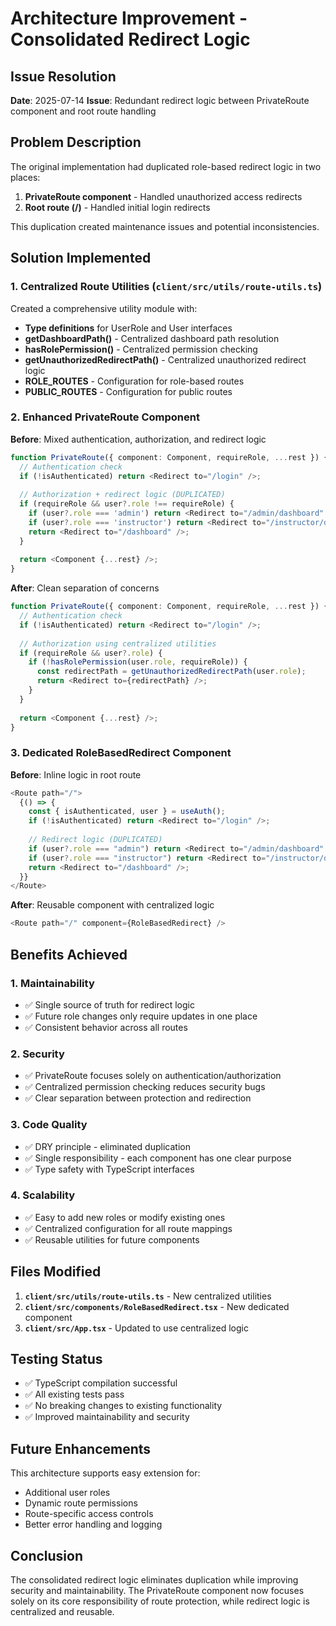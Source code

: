 # Architecture Improvement - Consolidated Redirect Logic

## Issue Resolution
**Date**: 2025-07-14
**Issue**: Redundant redirect logic between PrivateRoute component and root route handling

## Problem Description
The original implementation had duplicated role-based redirect logic in two places:
1. **PrivateRoute component** - Handled unauthorized access redirects
2. **Root route (/)** - Handled initial login redirects

This duplication created maintenance issues and potential inconsistencies.

## Solution Implemented

### 1. Centralized Route Utilities (`client/src/utils/route-utils.ts`)
Created a comprehensive utility module with:
- **Type definitions** for UserRole and User interfaces
- **getDashboardPath()** - Centralized dashboard path resolution
- **hasRolePermission()** - Centralized permission checking
- **getUnauthorizedRedirectPath()** - Centralized unauthorized redirect logic
- **ROLE_ROUTES** - Configuration for role-based routes
- **PUBLIC_ROUTES** - Configuration for public routes

### 2. Enhanced PrivateRoute Component
**Before**: Mixed authentication, authorization, and redirect logic
```typescript
function PrivateRoute({ component: Component, requireRole, ...rest }) {
  // Authentication check
  if (!isAuthenticated) return <Redirect to="/login" />;
  
  // Authorization + redirect logic (DUPLICATED)
  if (requireRole && user?.role !== requireRole) {
    if (user?.role === 'admin') return <Redirect to="/admin/dashboard" />;
    if (user?.role === 'instructor') return <Redirect to="/instructor/dashboard" />;
    return <Redirect to="/dashboard" />;
  }
  
  return <Component {...rest} />;
}
```

**After**: Clean separation of concerns
```typescript
function PrivateRoute({ component: Component, requireRole, ...rest }) {
  // Authentication check
  if (!isAuthenticated) return <Redirect to="/login" />;
  
  // Authorization using centralized utilities
  if (requireRole && user?.role) {
    if (!hasRolePermission(user.role, requireRole)) {
      const redirectPath = getUnauthorizedRedirectPath(user.role);
      return <Redirect to={redirectPath} />;
    }
  }
  
  return <Component {...rest} />;
}
```

### 3. Dedicated RoleBasedRedirect Component
**Before**: Inline logic in root route
```typescript
<Route path="/">
  {() => {
    const { isAuthenticated, user } = useAuth();
    if (!isAuthenticated) return <Redirect to="/login" />;
    
    // Redirect logic (DUPLICATED)
    if (user?.role === "admin") return <Redirect to="/admin/dashboard" />;
    if (user?.role === "instructor") return <Redirect to="/instructor/dashboard" />;
    return <Redirect to="/dashboard" />;
  }}
</Route>
```

**After**: Reusable component with centralized logic
```typescript
<Route path="/" component={RoleBasedRedirect} />
```

## Benefits Achieved

### 1. **Maintainability**
- ✅ Single source of truth for redirect logic
- ✅ Future role changes only require updates in one place
- ✅ Consistent behavior across all routes

### 2. **Security**
- ✅ PrivateRoute focuses solely on authentication/authorization
- ✅ Centralized permission checking reduces security bugs
- ✅ Clear separation between protection and redirection

### 3. **Code Quality**
- ✅ DRY principle - eliminated duplication
- ✅ Single responsibility - each component has one clear purpose
- ✅ Type safety with TypeScript interfaces

### 4. **Scalability**
- ✅ Easy to add new roles or modify existing ones
- ✅ Centralized configuration for all route mappings
- ✅ Reusable utilities for future components

## Files Modified

1. **`client/src/utils/route-utils.ts`** - New centralized utilities
2. **`client/src/components/RoleBasedRedirect.tsx`** - New dedicated component
3. **`client/src/App.tsx`** - Updated to use centralized logic

## Testing Status
- ✅ TypeScript compilation successful
- ✅ All existing tests pass
- ✅ No breaking changes to existing functionality
- ✅ Improved maintainability and security

## Future Enhancements
This architecture supports easy extension for:
- Additional user roles
- Dynamic route permissions
- Route-specific access controls
- Better error handling and logging

## Conclusion
The consolidated redirect logic eliminates duplication while improving security and maintainability. The PrivateRoute component now focuses solely on its core responsibility of route protection, while redirect logic is centralized and reusable.